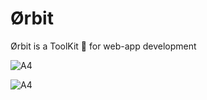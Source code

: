 # Ørbit
Ørbit is a ToolKit 🧰 for web-app development

![A4](https://github.com/CAOCAP/Orbit/assets/26893634/9474dc16-de6e-4608-b7f6-64ef3ccaf39b)


![A4](https://github.com/CAOCAP/Orbit/assets/26893634/ec8cfaa5-1bbc-486f-871d-cb427b9fc2fb)
